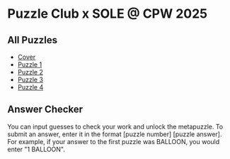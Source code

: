# Puzzle Club x SOLE @ CPW 2025

## All Puzzles

- [Cover](sole_puzzle_cover.pdf)
- [Puzzle 1](sole_puzzle_1.pdf)
- [Puzzle 2](sole_puzzle_2.pdf)
- [Puzzle 3](sole_puzzle_3.pdf)
- [Puzzle 4](sole_puzzle_4.pdf)

## Answer Checker

You can input guesses to check your work and unlock the metapuzzle.
To submit an answer, enter it in the format 
\[puzzle number\] \[puzzle answer\].
For example, if your answer to the first puzzle was BALLOON,
you would enter "1 BALLOON".

<div id="simulator"></div>

<script src="server.js"></script>
<script src="/cpw/sole/Simulator.js" type="module"></script>
